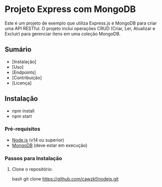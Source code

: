 # Projeto Express com MongoDB

Este é um projeto de exemplo que utiliza Express.js e MongoDB para criar uma API RESTful. O projeto inclui operações CRUD (Criar, Ler, Atualizar e Excluir) para gerenciar itens em uma coleção MongoDB.

## Sumário

- [Instalação]
- [Uso]
- [Endpoints]
- [Contribuição]
- [Licença]

## Instalação
- npm install
- npm start
  
### Pré-requisitos

- [Node.js](https://nodejs.org/) (v14 ou superior)
- [MongoDB](https://www.mongodb.com/) (deve estar em execução)

### Passos para Instalação

1. Clone o repositório:

   bash
   git clone https://github.com/cawzkf/nodejs.git
